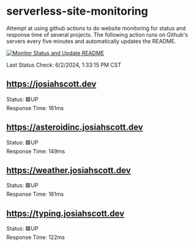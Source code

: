 # serverless-site-monitoring
Attempt at using github actions to do website monitoring for status and response time of several projects. The following action runs on Github's servers every five minutes and automatically updates the README.  

[![Monitor Status and Update README](https://github.com/JosiahSco/serverless-site-monitoring/actions/workflows/monitor.yaml/badge.svg)](https://github.com/JosiahSco/serverless-site-monitoring/actions/workflows/monitor.yaml)

Last Status Check: 6/2/2024, 1:33:15 PM CST

## https://josiahscott.dev
Status: 🟩UP  
Response Time: 161ms

## https://asteroidinc.josiahscott.dev
Status: 🟩UP  
Response Time: 149ms

## https://weather.josiahscott.dev
Status: 🟩UP  
Response Time: 161ms

## https://typing.josiahscott.dev
Status: 🟩UP  
Response Time: 122ms

